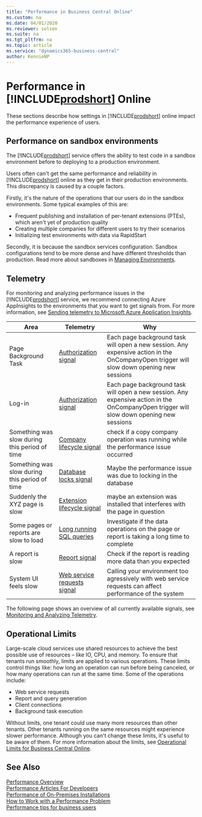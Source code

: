 ```yaml
---
title: "Performance in Business Central Online"
ms.custom: na
ms.date: 04/01/2020
ms.reviewer: solsen
ms.suite: na
ms.tgt_pltfrm: na
ms.topic: article
ms.service: "dynamics365-business-central"
author: KennieNP
---
```


# Performance in [!INCLUDE[prodshort](../developer/includes/prodshort.md)] Online

These sections describe how settings in [!INCLUDE[prodshort](../developer/includes/prodshort.md)] online impact the performance experience of users. 

## Performance on sandbox environments

The [!INCLUDE[prodshort](../developer/includes/prodshort.md)] service offers the ability to test code in a sandbox environment before to deploying to a production environment. 

<!-- section partly rephrased -->
Users often can't get the same performance and reliability in [!INCLUDE[prodshort](../developer/includes/prodshort.md)] online as they get in their production environments. This discrepancy is caused by a couple factors.

Firstly, it's the nature of the operations that our users do in the sandbox environments. Some typical examples of this are:

- Frequent publishing and installation of per-tenant extensions (PTEs), which aren't yet of production quality
- Creating multiple companies for different users to try their scenarios
- Initializing test environments with data via RapidStart

Secondly, it is because the sandbox services configuration. Sandbox configurations tend to be more dense and have different thresholds than production. Read more about sandboxes in [Managing Environments](../administration/tenant-admin-center-environments.md).

<!--
Due to the nature of the operations our users perform in the sandbox environments, such as (for instance frequent publishing and installation of per-tenant extensions (PTEs), which are not yet of production quality, creating multiple companies for different users to try their scenarios, initializing test environments with data via RapidStart, and so on etc.), and due to the Sandbox services configuration (with more density, and very different thresholds), the users will often cannot get the same performance and reliability as they get in their production environments.  -->

## Telemetry

For monitoring and analyzing performance issues in the [!INCLUDE[prodshort](../developer/includes/prodshort.md)] service, we recommend connecting Azure AppInsights to the environments that you want to get signals from. For more information, see [Sending telemetry to Microsoft Azure Application Insights](../administration/tenant-admin-center-telemetry.md#appinsights). 

| Area | Telemetry | Why |
|---------------------------|------------|------------|
| Page Background Task      | [Authorization signal](../administration/telemetry-authorization-trace.md)   | Each page background task will open a new session. Any expensive action in the OnCompanyOpen trigger will slow down opening new sessions | 
| Log-in      | [Authorization signal](../administration/telemetry-authorization-trace.md)   | Each page background task will open a new session. Any expensive action in the OnCompanyOpen trigger will slow down opening new sessions | 
| Something was slow during this period of time | [Company lifecycle signal](../administration/telemetry-company-lifecycle-trace.md) | check if a copy company operation was running while the performance issue occurred |
| Something was slow during this period of time | [Database locks signal](../administration/telemetry-database-locks-trace.md) | Maybe the performance issue was due to locking in the database |
| Suddenly the XYZ page is slow | [Extension lifecycle signal](../administration/telemetry-extension-update-trace.md) | maybe an extension was installed that interferes with the page in question|
| Some pages or reports are slow to load | [Long running SQL queries](../administration/administration/telemetry-long-running-sql-query-trace.md) | Investigate if the data operations on the page or report is taking a long time to complete |
| A report is slow | [Report signal](../administration/telemetry-reports-trace.md)  | Check if the report is reading more data than you expected |
| System UI feels slow | [Web service requests signal](../administration/telemetry-webservices-trace.md) | Calling your environment too  agressively with web service requests can affect performance of the system |



The following page shows an overview of all currently available signals, see [Monitoring and Analyzing Telemetry](../administration/telemetry-overview.md).

## Operational Limits

Large-scale cloud services use shared resources to achieve the best possible use of resources – like IO, CPU, and memory. To ensure that tenants run smoothly, limits are applied to various operations. These limits control things like: how long an operation can run before being canceled, or how many operations can run at the same time. Some of the operations include:

- Web service requests
- Report and query generation
- Client connections
- Background task execution

Without limits, one tenant could use many more resources than other tenants. Other tenants running on the same resources might experience slower performance. Although you can't change these limits, it's useful to be aware of them. For more information about the limits, see [Operational Limits for Business Central Online](../administration/operational-limits-online.md).

## See Also

[Performance Overview](performance-overview.md)  
[Performance Articles For Developers](performance-developer.md)  
[Performance of On-Premises Installations](performance-onprem.md)  
[How to Work with a Performance Problem](performance-work-perf-problem.md)  
[Performance tips for business users](performance-users.md)  
